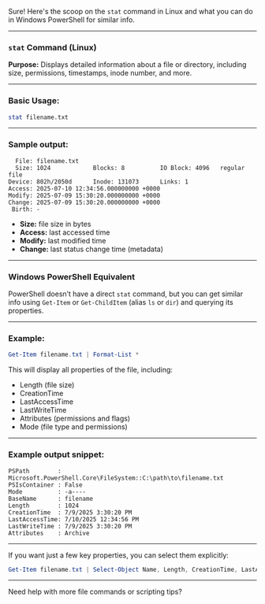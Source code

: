 Sure! Here's the scoop on the `stat` command in Linux and what you can do in Windows PowerShell for similar info.

---

### `stat` Command (Linux)

**Purpose:**
Displays detailed information about a file or directory, including size, permissions, timestamps, inode number, and more.

---

### Basic Usage:

```bash
stat filename.txt
```

---

### Sample output:

```
  File: filename.txt
  Size: 1024            Blocks: 8          IO Block: 4096   regular file
Device: 802h/2050d      Inode: 131073      Links: 1
Access: 2025-07-10 12:34:56.000000000 +0000
Modify: 2025-07-09 15:30:20.000000000 +0000
Change: 2025-07-09 15:30:20.000000000 +0000
 Birth: -
```

* **Size:** file size in bytes
* **Access:** last accessed time
* **Modify:** last modified time
* **Change:** last status change time (metadata)

---

### Windows PowerShell Equivalent

PowerShell doesn’t have a direct `stat` command, but you can get similar info using `Get-Item` or `Get-ChildItem` (alias `ls` or `dir`) and querying its properties.

---

### Example:

```powershell
Get-Item filename.txt | Format-List *
```

This will display all properties of the file, including:

* Length (file size)
* CreationTime
* LastAccessTime
* LastWriteTime
* Attributes (permissions and flags)
* Mode (file type and permissions)

---

### Example output snippet:

```
PSPath        : Microsoft.PowerShell.Core\FileSystem::C:\path\to\filename.txt
PSIsContainer : False
Mode          : -a----
BaseName      : filename
Length        : 1024
CreationTime  : 7/9/2025 3:30:20 PM
LastAccessTime: 7/10/2025 12:34:56 PM
LastWriteTime : 7/9/2025 3:30:20 PM
Attributes    : Archive
```

---

If you want just a few key properties, you can select them explicitly:

```powershell
Get-Item filename.txt | Select-Object Name, Length, CreationTime, LastAccessTime, LastWriteTime
```

---

Need help with more file commands or scripting tips?

